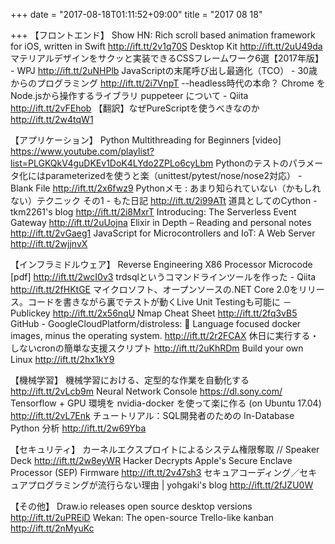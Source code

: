 +++
date = "2017-08-18T01:11:52+09:00"
title = "2017 08 18"

+++
【フロントエンド】
Show HN: Rich scroll based animation framework for iOS, written in Swift http://ift.tt/2v1q70S
Desktop Kit http://ift.tt/2uU49da
マテリアルデザインをサクッと実装できるCSSフレームワーク6選【2017年版】 - WPJ http://ift.tt/2uNHPlb
JavaScriptの末尾呼び出し最適化（TCO） - 30歳からのプログラミング http://ift.tt/2i7VnpT
--headless時代の本命？ Chrome を Node.jsから操作するライブラリ puppeteer について - Qiita http://ift.tt/2vFEhob
【翻訳】なぜPureScriptを使うべきなのか http://ift.tt/2w4tqW1

【アプリケーション】
Python Multithreading for Beginners [video] https://www.youtube.com/playlist?list=PLGKQkV4guDKEv1DoK4LYdo2ZPLo6cyLbm
Pythonのテストのパラメータ化にはparameterizedを使うと楽（unittest/pytest/nose/nose2対応） - Blank File http://ift.tt/2x6fwz9
Pythonメモ : あまり知られていない（かもしれない）テクニック その1 - もた日記 http://ift.tt/2i99ATt
道具としてのCython - tkm2261's blog http://ift.tt/2i8MxrT
Introducing: The Serverless Event Gateway http://ift.tt/2uUojna
Elixir in Depth – Reading and personal notes http://ift.tt/2vGaeg1
JavaScript for Microcontrollers and IoT: A Web Server http://ift.tt/2wjjnvX

【インフラミドルウェア】
Reverse Engineering X86 Processor Microcode [pdf] http://ift.tt/2wcI0v3
trdsqlというコマンドラインツールを作った - Qiita http://ift.tt/2fHKtGE
マイクロソフト、オープンソースの.NET Core 2.0をリリース。コードを書きながら裏でテストが動くLive Unit Testingも可能に － Publickey http://ift.tt/2x56nqU
Nmap Cheat Sheet http://ift.tt/2fq3vB5
GitHub - GoogleCloudPlatform/distroless: 🥑 Language focused docker images, minus the operating system. http://ift.tt/2r2FCAX
休日に実行する・しないcronの簡単な支援スクリプト http://ift.tt/2uKhRDm
Build your own Linux http://ift.tt/2hx1kY9

【機械学習】
機械学習における、定型的な作業を自動化する http://ift.tt/2vLcb9m
Neural Network Console https://dl.sony.com/
Tensorflow + GPU 環境を nvidia-docker を使って楽に作る (on Ubuntu 17.04) http://ift.tt/2vL7Enk
チュートリアル：SQL開発者のための In-Database Python 分析 http://ift.tt/2w69Yba

【セキュリティ】
カーネルエクスプロイトによるシステム権限奪取 // Speaker Deck http://ift.tt/2w8eyWR
Hacker Decrypts Apple's Secure Enclave Processor (SEP) Firmware http://ift.tt/2v47sh3
セキュアコーディング／セキュアプログラミングが流行らない理由 | yohgaki's blog http://ift.tt/2fJZU0W

【その他】
Draw.io releases open source desktop versions http://ift.tt/2uPREiD
Wekan: The open-source Trello-like kanban http://ift.tt/2nMyuKc



